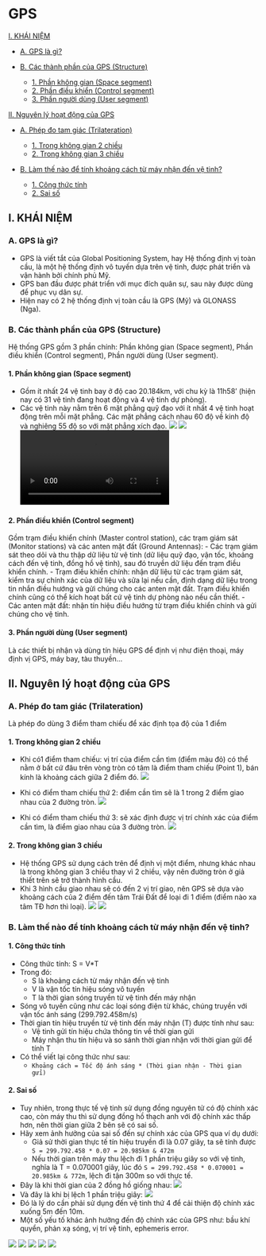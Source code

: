 # GPS
[I. KHÁI NIỆM](#cI)

- [A. GPS là gì?](#cIA)

- [B. Các thành phần của GPS (Structure)](#cIB)
  - [1. Phần không gian (Space segment)](#cIB1)
  - [2. Phần điều khiển (Control segment)](#cIB2)
  - [3. Phần người dùng (User segment)](#cIB3)

[II. Nguyên lý hoạt động của GPS](#cII)
- [A. Phép đo tam giác (Trilateration)](#cIIA)
  - [1. Trong không gian 2 chiều](#cIIA1)
  - [2. Trong không gian 3 chiều](#cIIA2)

- [B. Làm thế nào để tính khoảng cách từ máy nhận đến vệ tinh?](#cIIB)
  - [1. Công thức tính](#cIIB1)
  - [2. Sai số](#cIIB2)
## I. KHÁI NIỆM<a name="cI"></a>
### A. GPS là gì?<a name="cIA"></a>
- GPS là viết tắt của Global Positioning System, hay Hệ thống định vị toàn cầu, là một hệ thống định vô tuyến dựa trên vệ tinh, được phát triển và vận hành bởi chính phủ Mỹ.
- GPS ban đầu được phát triển với mục đích quân sự, sau này được dùng để phục vụ dân sự.
- Hiện nay có 2 hệ thống định vị toàn cầu là GPS (Mỹ) và GLONASS (Nga).
### B. Các thành phần của GPS (Structure)<a name="cIB"></a>
Hệ thống GPS gồm 3 phần chính: Phần không gian (Space segment), Phần điều khiển (Control segment), Phần người dùng (User segment).
#### 1. Phần không gian (Space segment)<a name="cIB1"></a>
- Gồm ít nhất 24 vệ tinh bay ở độ cao 20.184km, với chu kỳ là 11h58’ (hiện nay có 31 vệ tinh đang hoạt động và 4 vệ tinh dự phòng).
- Các vệ tinh này nằm trên 6 mặt phẳng quỹ đạo với ít nhất 4 vệ tinh hoạt động trên mỗi mặt phẳng. Các mặt phẳng cách nhau 60 độ về kinh độ và nghiêng 55 độ so với mặt phẳng xích đạo.
![](img/1.png)
![](img/2.gif)
![Quỹ đạo của vệ tinh GPS trên mặt phẳng](mp4/1.mp4)
#### 2. Phần điều khiển (Control segment)<a name="cIB2"></a>
Gồm trạm điều khiển chính (Master control station), các trạm giám sát (Monitor stations) và các anten mặt đất (Ground Antennas):
	- Các trạm giám sát theo dõi và thu thập dữ liệu từ vệ tinh (dữ liệu quỹ đạo, vận tốc, khoảng cách đến vệ tinh, đồng hồ vệ tinh), sau đó truyền dữ liệu đến trạm điều khiển chính.
	- Trạm điều khiển chính: nhận dữ liệu từ các trạm giám sát, kiểm tra sự chính xác của dữ liệu và sửa lại nếu cần, định dạng dữ liệu trong tin nhắn điều hướng và gửi chúng cho các anten mặt đất. Trạm điều khiển chính cũng có thể kích hoạt bất cứ vệ tinh dự phòng nào nếu cần thiết.
	- Các anten mặt đất: nhận tín hiệu điều hướng từ trạm điều khiển chính và gửi chúng cho vệ tinh.
#### 3. Phần người dùng (User segment)<a name="cIB3"></a>
Là các thiết bị nhận và dùng tín hiệu GPS để định vị như điện thoại, máy định vị GPS, máy bay, tàu thuyền...
## II. Nguyên lý hoạt động của GPS<a name="cII"></a>
### A. Phép đo tam giác (Trilateration)<a name="cIIA"></a>
Là phép đo dùng 3 điểm tham chiếu để xác định tọa độ của 1 điểm
#### 1. Trong không gian 2 chiều<a name="cIIA1"></a>
- Khi có1 điểm tham chiếu: vị trí của điểm cần tìm (điểm màu đỏ) có thể nằm ở bất cứ đâu trên vòng tròn có tâm là điểm tham chiếu (Point 1), bán kính là khoảng cách giữa 2 điểm đó.
![](img/3.png)

- Khi có điểm tham chiếu thứ 2: điểm cần tìm sẽ là 1 trong 2 điểm giao nhau của 2 đường tròn.
![](img/4.png)

- Khi có điểm tham chiếu thứ 3: sẽ xác định được vị trí chính xác của điểm cần tìm, là điểm giao nhau của 3 đường tròn.
![](img/5.png)

#### 2. Trong không gian 3 chiều<a name="cIIA2"></a>
- Hệ thống GPS sử dụng cách trên để định vị một điểm, nhưng khác nhau là trong không gian 3 chiều thay vì 2 chiều, vậy nên đường tròn ở giả thiết trên sẽ trở thành hình cầu.
- Khi 3 hình cầu giao nhau sẽ có đến 2 vị trí giao, nên GPS sẽ dựa vào khoảng cách của 2 điểm đến tâm Trái Đất để loại đi 1 điểm (điểm nào xa tâm TĐ hơn thì loại).
![](img/6.png)
![](img/7.png)
### B. Làm thế nào để tính khoảng cách từ máy nhận đến vệ tinh?<a name="cIIB"></a>
#### 1. Công thức tính<a name="cIIB1"></a>
- Công thức tính: S = V*T
- Trong đó:
	- S là khoảng cách từ máy nhận đến vệ tinh
	- V là vận tốc tín hiệu sóng vô tuyến
	- T là thời gian sóng truyền từ vệ tinh đến máy nhận
- Sóng vô tuyến cũng như các loại sóng điện từ khác, chúng truyền với vận tốc ánh sáng (299.792.458m/s)
- Thời gian tín hiệu truyền từ vệ tinh đến máy nhận (T) được tính như sau:
	- Vệ tinh gửi tín hiệu chứa thông tin về thời gian gửi
	- Máy nhận thu tín hiệu và so sánh thời gian nhận với thời gian gửi để tính T
- Có thể viết lại công thức như sau:
	- `Khoảng cách = Tốc độ ánh sáng * (Thời gian nhận - Thời gian gửi)`
#### 2. Sai số<a name="cIIB2"></a>
- Tuy nhiên, trong thực tế vệ tinh sử dụng đồng nguyên tử có độ chính xác cao, còn máy thu thì sử dụng đồng hồ thạch anh với độ chính xác thấp hơn, nên thời gian giữa 2 bên sẽ có sai số.
- Hãy xem ảnh hưởng của sai số đến sự chính xác của GPS qua ví dụ dưới:
	- Giả sử thời gian thực tế tín hiệu truyền đi là 0.07 giây, ta sẽ tính được `S = 299.792.458 * 0.07 = 20.985km & 472m`
	- Nếu thời gian trên máy thu lệch đi 1 phần triệu giây so với vệ tinh, nghĩa là T = 0.070001 giây, lúc đó `S = 299.792.458 * 0.070001 = 20.985km & 772m`, lệch đi tận 300m so với thực tế.
- Đây là khi thời gian của 2 đồng hồ giống nhau:
![](img/8.png)
- Và đây là khi bị lệch 1 phần triệu giây:
![](img/9.png)
- Đó là lý do cần phải sử dụng đến vệ tinh thứ 4 để cải thiện độ chính xác xuống 5m đến 10m.
- Một số yếu tố khác ảnh hưởng đến độ chính xác của GPS như: bầu khí quyển, phản xạ sóng, vị trí vệ tinh, ephemeris error.

![](img/10.png)
![](img/11.png)
![](img/12.png)
![](img/13.png)
![](img/14.png)